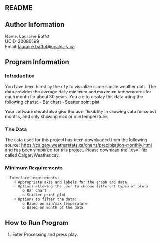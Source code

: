 ## README

Author Information
--------------------------------------------------------------------------------
Name:   Lauraine Baffot   
UCID:   30086699                     
Email:  lauraine.baffot@ucalgary.ca

Program Information
--------------------------------------------------------------------------------
### Introduction 
You have been hired by the city to visualize some simple weather data. The data provides the 
average daily minimum and maximum temperatures for each month for about 30 years. You 
are to display this data using the following charts: 
    - Bar chart 
    - Scatter point plot  

Your software should also give the user flexibility in showing data for select months, and only 
showing max or min temperature. 

### The Data 
The data used for this project has been downloaded from the following source: 
https://calgary.weatherstats.ca/charts/precipitation-monthly.html 
and has been simplified for this project. Please download the “.csv” file called CalgaryWeather.csv.

### Minimum Requirements 
    - Interface requirements: 
        • Appropriate axis and labels for the graph and data 
        • Options allowing the user to choose different types of plots  
            o Bar chart 
            o Scatter point plot  
        • Options to filter the data: 
            o Based on min/max temperature 
            o Based on month of the data 

How to Run Program
--------------------------------------------------------------------------------
1. Enter Processing and press play.
